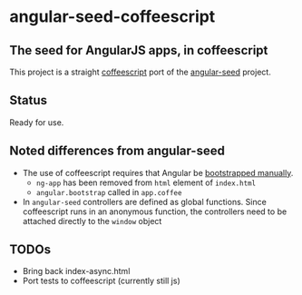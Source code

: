 # angular-seed-coffeescript
## The seed for AngularJS apps, in coffeescript

This project is a straight [coffeescript](http://coffeescript.org/) port of the [angular-seed](https://github.com/angular/angular-seed) project.

## Status

Ready for use.

## Noted differences from angular-seed
* The use of coffeescript requires that Angular be [bootstrapped manually](http://docs.angularjs.org/guide/bootstrap).
	* `ng-app` has been removed from `html` element of `index.html`
	* `angular.bootstrap` called in  `app.coffee`
* In `angular-seed` controllers are defined as global functions.  Since coffeescript runs in an anonymous function, the controllers need to be attached directly to the `window` object

## TODOs

* Bring back index-async.html
* Port tests to coffeescript (currently still js)
